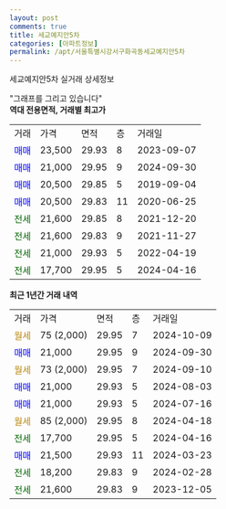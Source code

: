 ```yaml
---
layout: post
comments: true
title: 세교예지안5차
categories: [아파트정보]
permalink: /apt/서울특별시강서구화곡동세교예지안5차
---
```


세교예지안5차 실거래 상세정보

<script type="text/javascript">
  google.charts.load('current', {'packages':['line', 'corechart']});
  google.charts.setOnLoadCallback(drawChart);

  function drawChart() {
    var data = new google.visualization.DataTable();
    data.addColumn('date', '거래일');
    data.addColumn('number', "매매");
    data.addColumn('number', "전세");
    data.addColumn('number', "전매");

    data.addRows([[new Date(Date.parse("2024-10-09")), null, null, null], [new Date(Date.parse("2024-09-30")), 21000, null, null], [new Date(Date.parse("2024-09-10")), null, null, null], [new Date(Date.parse("2024-08-03")), 21000, null, null], [new Date(Date.parse("2024-07-16")), 21000, null, null], [new Date(Date.parse("2024-04-18")), null, null, null], [new Date(Date.parse("2024-04-16")), null, 17700, null], [new Date(Date.parse("2024-03-23")), 21500, null, null], [new Date(Date.parse("2024-02-28")), null, 18200, null], [new Date(Date.parse("2023-12-05")), null, 21600, null]]);

    var options = {
      hAxis: {
        format: 'yyyy/MM/dd'
      },    
      lineWidth: 0,
      pointsVisible: true,    
      title: '최근 1년간 유형별 실거래가 분포',
      legend: { position: 'bottom' }
    };

    var formatter = new google.visualization.NumberFormat({pattern:'###,###'} );
    formatter.format(data, 1);
    formatter.format(data, 2);
    
    setTimeout(function() {
        var chart = new google.visualization.LineChart(document.getElementById('columnchart_material'));
        chart.draw(data, (options));
        document.getElementById('loading').style.display = 'none';
    }, 200);
  }
</script>


<div id="loading" style="z-index:20; display: block; margin-left: 0px">"그래프를 그리고 있습니다"</div>
<div id="columnchart_material" style="width: 95%; margin-left: 0px; display: block"></div>
<!-- contents start -->
<b>역대 전용면적, 거래별 최고가</b>
<table class="sortable">
    <tr>
      <td>거래</td>
      <td>가격</td>
      <td>면적</td>
      <td>층</td>
      <td>거래일</td>
    </tr>
        <tr>
          <td><a style="color: blue">매매</a></td>
          <td>23,500</td>
          <td>29.93</td>
          <td>8</td>
          <td>2023-09-07</td>
        </tr>            <tr>
          <td><a style="color: blue">매매</a></td>
          <td>21,000</td>
          <td>29.95</td>
          <td>9</td>
          <td>2024-09-30</td>
        </tr>            <tr>
          <td><a style="color: blue">매매</a></td>
          <td>20,500</td>
          <td>29.85</td>
          <td>5</td>
          <td>2019-09-04</td>
        </tr>            <tr>
          <td><a style="color: blue">매매</a></td>
          <td>20,500</td>
          <td>29.83</td>
          <td>11</td>
          <td>2020-06-25</td>
        </tr>        
        <tr>
              <td><a style="color: darkgreen">전세</a></td>
              <td>21,600</td>
              <td>29.85</td>
              <td>8</td>
              <td>2021-12-20</td>
            </tr>            <tr>
              <td><a style="color: darkgreen">전세</a></td>
              <td>21,600</td>
              <td>29.83</td>
              <td>9</td>
              <td>2021-11-27</td>
            </tr>            <tr>
              <td><a style="color: darkgreen">전세</a></td>
              <td>21,000</td>
              <td>29.93</td>
              <td>5</td>
              <td>2022-04-19</td>
            </tr>            <tr>
              <td><a style="color: darkgreen">전세</a></td>
              <td>17,700</td>
              <td>29.95</td>
              <td>5</td>
              <td>2024-04-16</td>
            </tr>        
    
</table>

<b>최근 1년간 거래 내역</b>

<table class="sortable">
    <tr>
      <td>거래</td>
      <td>가격</td>
      <td>면적</td>
      <td>층</td>
      <td>거래일</td>
    </tr>
    <tr>
      <td><a style="color: darkgoldenrod">월세</a></td>
      <td>75 (2,000)</td>
      <td>29.95</td>
      <td>7</td>
      <td>2024-10-09</td>
    </tr>          <tr>
      <td><a style="color: blue">매매</a></td>
      <td>21,000</td>
      <td>29.95</td>
      <td>9</td>
      <td>2024-09-30</td>
    </tr>          <tr>
      <td><a style="color: darkgoldenrod">월세</a></td>
      <td>73 (2,000)</td>
      <td>29.95</td>
      <td>7</td>
      <td>2024-09-10</td>
    </tr>          <tr>
      <td><a style="color: blue">매매</a></td>
      <td>21,000</td>
      <td>29.93</td>
      <td>5</td>
      <td>2024-08-03</td>
    </tr>          <tr>
      <td><a style="color: blue">매매</a></td>
      <td>21,000</td>
      <td>29.93</td>
      <td>5</td>
      <td>2024-07-16</td>
    </tr>          <tr>
      <td><a style="color: darkgoldenrod">월세</a></td>
      <td>85 (2,000)</td>
      <td>29.95</td>
      <td>8</td>
      <td>2024-04-18</td>
    </tr>          <tr>
      <td><a style="color: darkgreen">전세</a></td>
      <td>17,700</td>
      <td>29.95</td>
      <td>5</td>
      <td>2024-04-16</td>
    </tr>          <tr>
      <td><a style="color: blue">매매</a></td>
      <td>21,500</td>
      <td>29.93</td>
      <td>11</td>
      <td>2024-03-23</td>
    </tr>          <tr>
      <td><a style="color: darkgreen">전세</a></td>
      <td>18,200</td>
      <td>29.83</td>
      <td>9</td>
      <td>2024-02-28</td>
    </tr>          <tr>
      <td><a style="color: darkgreen">전세</a></td>
      <td>21,600</td>
      <td>29.83</td>
      <td>9</td>
      <td>2023-12-05</td>
    </tr>      </table>
<!-- contents end -->    


